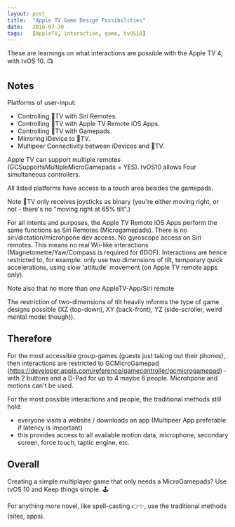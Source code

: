 ```yaml
---
layout:	post
title:	"Apple TV Game Design Possibilities"
date:	2016-07-30
tags:	[AppleTV, interaction, game, tvOS10]
---
```


These are learnings on what interactions are possible with the Apple TV 4, with tvOS 10. 📺

## Notes

Platforms of user-input:

- Controlling TV with Siri Remotes.
- Controlling TV with Apple TV Remote iOS Apps.
- Controlling TV with Gamepads.
- Mirroring iDevice to TV.
- Multipeer Connectivity between iDevices and TV.

Apple TV can support multiple remotes (GCSupportsMultipleMicroGamepads = YES). tvOS10 allows Four simultaneous controllers. 

All listed platforms have access to a touch area besides the gamepads. 

Note TV only receives joysticks as binary (you're either moving right, or not - there's no "moving right at 65% tilt".)

For all intents and purposes, the Apple TV Remote iOS Apps perform the same functions as Siri Remotes (Microgamepads). There is no siri/dictation/microhpone dev access. No gyroscope access on Siri remotes. This means no real Wii-like interactions (Magnetometre/Yaw/Compass is required for 6DOF). Interactions are hence restricted to, for example: only use two dimensions of tilt, temporary quick accelerations, using slow 'attitude' movement (on Apple TV remote apps only).

Note also that no more than one AppleTV-App/Siri remote

The restriction of two-dimensions of tilt heavily informs the type of game designs possible (XZ (top-down), XY (back-front), YZ (side-scroller, weird mental model though)).

## Therefore

For the most accessible group-games (guests just taking out their phones), then interactions are restricted to GCMicroGamepad (https://developer.apple.com/reference/gamecontroller/gcmicrogamepad) - with 2 buttons and a D-Pad for up to 4 maybe 6 people. Microhpone and motions can't be used.

For the most possible interactions and people, the traditional methods still hold:

- everyone visits a website / downloads an app (Multipeer App preferable if latency is important)
- this provides access to all available motion data, microphone, secondary screen, force touch, taptic engine, etc.

## Overall

Creating a simple multiplayer game that only needs a MicroGamepads? Use tvOS 10 and Keep things simple. 🕹

For anything more novel, like spell-casting 👉✨, use the traditional methods (sites, apps).

